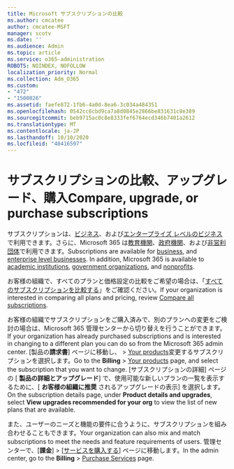 ```yaml
---
title: Microsoft サブスクリプションの比較
ms.author: cmcatee
author: cmcatee-MSFT
manager: scotv
ms.date: ''
ms.audience: Admin
ms.topic: article
ms.service: o365-administration
ROBOTS: NOINDEX, NOFOLLOW
localization_priority: Normal
ms.collection: Adm_O365
ms.custom:
- "472"
- "1500026"
ms.assetid: faefe872-1fb6-4a0d-8ea6-3c034a484351
ms.openlocfilehash: 0542cc6cbd9ca7a8d0845e2866be831631c8e389
ms.sourcegitcommit: beb9715ac0c8e8333fef6764ecd346b7401a2612
ms.translationtype: MT
ms.contentlocale: ja-JP
ms.lasthandoff: 10/10/2020
ms.locfileid: "48416597"
---
```

# <a name="compare-upgrade-or-purchase-subscriptions"></a><span data-ttu-id="7b891-102">サブスクリプションの比較、アップグレード、購入</span><span class="sxs-lookup"><span data-stu-id="7b891-102">Compare, upgrade, or purchase subscriptions</span></span>
  
<span data-ttu-id="7b891-p101">サブスクリプションは、[ビジネス](https://www.microsoft.com/microsoft-365/business/compare-all-microsoft-365-business-products?tab=2&rtc=1)、および[エンタープライズ レベルのビジネス](https://www.microsoft.com/microsoft-365/enterprise/compare-office-365-plans?rtc=1)で利用できます。さらに、Microsoft 365 は[教育機関](https://www.microsoft.com/microsoft-365/academic/compare-office-365-education-plans?rtc=1&activetab=tab%3aprimaryr1)、[政府機関](https://www.microsoft.com/microsoft-365/government/compare-office-365-government-plans?rtc=1)、および[非営利団体](https://www.microsoft.com/microsoft-365/nonprofit/office-365-nonprofit-plans-and-pricing?&rtc=1&activetab=tab%3aprimaryr1)で利用できます。</span><span class="sxs-lookup"><span data-stu-id="7b891-p101">Subscriptions are available for [business](https://www.microsoft.com/microsoft-365/business/compare-all-microsoft-365-business-products?tab=2&rtc=1), and [enterprise level businesses](https://www.microsoft.com/microsoft-365/enterprise/compare-office-365-plans?rtc=1). In addition, Microsoft 365 is available to [academic institutions](https://www.microsoft.com/microsoft-365/academic/compare-office-365-education-plans?rtc=1&activetab=tab%3aprimaryr1), [government organizations](https://www.microsoft.com/microsoft-365/government/compare-office-365-government-plans?rtc=1), and [nonprofits](https://www.microsoft.com/microsoft-365/nonprofit/office-365-nonprofit-plans-and-pricing?&rtc=1&activetab=tab%3aprimaryr1).</span></span>
  
<span data-ttu-id="7b891-105">お客様の組織で、すべてのプランと価格設定の比較をご希望の場合は、「[すべてのサブスクリプションを比較する](https://www.microsoft.com/microsoft-365/enterprise/compare-office-365-plans?rtc=1)」をご確認ください。</span><span class="sxs-lookup"><span data-stu-id="7b891-105">If your organization is interested in comparing all plans and pricing, review [Compare all subscriptions](https://www.microsoft.com/microsoft-365/enterprise/compare-office-365-plans?rtc=1).</span></span>
  
<span data-ttu-id="7b891-106">お客様の組織でサブスクリプションをご購入済みで、別のプランへの変更をご検討の場合は、Microsoft 365 管理センターから切り替えを行うことができます。</span><span class="sxs-lookup"><span data-stu-id="7b891-106">If your organization has already purchased subscriptions and is interested in changing to a different plan you can do so from the Microsoft 365 admin center.</span></span> <span data-ttu-id="7b891-107">[製品の**請求書**] ページに移動し、 \> [Your products](https://go.microsoft.com/fwlink/p/?linkid=842054)変更するサブスクリプションを選択します。</span><span class="sxs-lookup"><span data-stu-id="7b891-107">Go to the **Billing** \> [Your products](https://go.microsoft.com/fwlink/p/?linkid=842054) page, and select the subscription that you want to change.</span></span> <span data-ttu-id="7b891-108">[サブスクリプションの詳細] ページの [ **製品の詳細とアップグレード**] で、使用可能な新しいプランの一覧を表示するために、[ **お客様の組織に推奨** されるアップグレードの表示] を選択します。</span><span class="sxs-lookup"><span data-stu-id="7b891-108">On the subscription details page, under **Product details and upgrades**, select **View upgrades recommended for your org** to view the list of new plans that are available.</span></span>
  
<span data-ttu-id="7b891-109">また、ユーザーのニーズと機能の要件に合うように、サブスクリプションを組み合わせることもできます。</span><span class="sxs-lookup"><span data-stu-id="7b891-109">Your organization can also mix and match subscriptions to meet the needs and feature requirements of users.</span></span> <span data-ttu-id="7b891-110">管理センターで、[**課金**] \> [[サービスを購入する](https://go.microsoft.com/fwlink/p/?linkid=868433)] ページに移動します。</span><span class="sxs-lookup"><span data-stu-id="7b891-110">In the admin center, go to the **Billing** \> [Purchase Services](https://go.microsoft.com/fwlink/p/?linkid=868433) page.</span></span> 